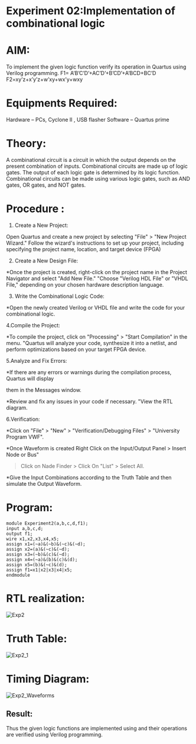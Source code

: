 # Experiment  02:Implementation of combinational logic
 
# AIM:
To implement the given logic function verify its operation in Quartus using Verilog programming.
 F1= A’B’C’D’+AC’D’+B’CD’+A’BCD+BC’D
F2=xy’z+x’y’z+w’xy+wx’y+wxy

# Equipments Required:
Hardware – PCs, Cyclone II , USB flasher
Software – Quartus prime

# Theory:

A combinational circuit is a circuit in which the output depends on the present combination of inputs. Combinational circuits are made up of logic gates. The output of each logic gate is determined by its logic function. Combinational circuits can be made using various logic gates, such as AND gates, OR gates, and NOT gates.

# Procedure :

1. Create a New Project:

Open Quartus and create a new project by selecting "File" > "New Project Wizard." Follow the wizard's instructions to set up your project, including specifying the project name, location, and target device (FPGA)

2. Create a New Design File:

*Once the project is created, right-click on the project name in the Project Navigator and select "Add New File." "Choose "Verilog HDL File" or "VHDL File," depending on your chosen hardware description language.

3. Write the Combinational Logic Code:

*Open the newly created Verilog or VHDL file and write the code for your combinational logic.

4.Compile the Project:

*To compile the project, click on "Processing" > "Start Compilation" in the menu. "Quartus will analyze your code, synthesize it into a netlist, and perform optimizations based on your target FPGA device.

5.Analyze and Fix Errors:

*If there are any errors or warnings during the compilation process, Quartus will display

them in the Messages window.

*Review and fix any issues in your code if necessary. "View the RTL diagram.

6.Verification:

*Click on "File" > "New" > "Verification/Debugging Files" > "University Program VWF".

*Once Waveform is created Right Click on the Input/Output Panel > Insert Node or Bus"

> Click on Nade Finder > Click On "List" > Select All.

*Give the Input Combinations according to the Truth Table and then simulate the Output
Waveform.

# Program:
```
module Experiment2(a,b,c,d,f1);
input a,b,c,d;
output f1;
wire x1,x2,x3,x4,x5;
assign x1=(~a)&(~b)&(~c)&(~d);
assign x2=(a)&(~c)&(~d);
assign x3=(~b)&(c)&(~d);
assign x4=(~a)&(b)&(c)&(d);
assign x5=(b)&(~c)&(d);
assign f1=x1|x2|x3|x4|x5;
endmodule
```
 
# RTL realization:
![Exp2](https://github.com/Prajin19/Experiment-02-Implementation-of-combinational-logic/assets/144979377/f7bc9ed2-15d2-46b6-b6bd-9bb36ea9381e)

# Truth Table:
![Exp2_1](https://github.com/Prajin19/Experiment-02-Implementation-of-combinational-logic/assets/144979377/196d2f96-865a-41b4-b403-bc3e03c6ffd5)

# Timing Diagram:
![Exp2_Waveforms](https://github.com/Prajin19/Experiment-02-Implementation-of-combinational-logic/assets/144979377/fe884d76-4f67-461d-91c8-062f8a40b7b5)


## Result:
Thus the given logic functions are implemented using  and their operations are verified using Verilog programming.
